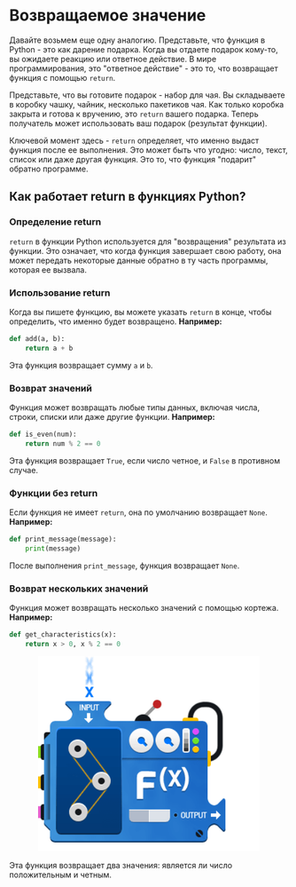 # Возвращаемое значение

Давайте возьмем еще одну аналогию. Представьте, что функция в Python - это как дарение подарка. 
Когда вы отдаете подарок кому-то, вы ожидаете реакцию или ответное действие. В мире программирования, 
это "ответное действие" - это то, что возвращает функция с помощью `return`.

Представьте, что вы готовите подарок - набор для чая. Вы складываете в коробку чашку, чайник, несколько 
пакетиков чая. Как только коробка закрыта и готова к вручению, это `return` вашего подарка. Теперь 
получатель может использовать ваш подарок (результат функции).

Ключевой момент здесь - `return` определяет, что именно выдаст функция после ее выполнения. Это 
может быть что угодно: число, текст, список или даже другая функция. Это то, что функция "подарит" 
обратно программе.

## Как работает return в функциях Python?

### Определение return

`return` в функции Python используется для "возвращения" результата из функции. Это означает, что когда 
функция завершает свою работу, она может передать некоторые данные обратно в ту часть программы, 
которая ее вызвала.

### Использование return

Когда вы пишете функцию, вы можете указать `return` в конце, чтобы определить, что именно будет возвращено. 
**Например:**

```python
def add(a, b):
    return a + b
```

Эта функция возвращает сумму `a` и `b`.

### Возврат значений

Функция может возвращать любые типы данных, включая числа, строки, 
списки или даже другие функции. **Например:**

```python
def is_even(num):
    return num % 2 == 0
```

Эта функция возвращает `True`, если число четное, и `False` в противном случае.

### Функции без return

Если функция не имеет `return`, она по умолчанию возвращает `None`. **Например:**

```python
def print_message(message):
    print(message)
```

После выполнения `print_message`, функция возвращает `None`.

### Возврат нескольких значений

Функция может возвращать несколько значений с помощью кортежа. **Например:**

```python
def get_characteristics(x):
    return x > 0, x % 2 == 0
```

<p align="center">
  <img src="function.png" width="400">  
</p>

Эта функция возвращает два значения: является ли число положительным и четным.

